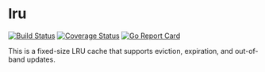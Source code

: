 # lru

[![Build Status](https://travis-ci.com/nathanjcochran/lru.svg?branch=master)](https://travis-ci.com/nathanjcochran/lru)
[![Coverage Status](https://coveralls.io/repos/github/nathanjcochran/lru/badge.svg?branch=master)](https://coveralls.io/github/nathanjcochran/lru?branch=master)
[![Go Report Card](https://goreportcard.com/badge/github.com/nathanjcochran/lru)](https://goreportcard.com/report/github.com/nathanjcochran/lru)

This is a fixed-size LRU cache that supports eviction, expiration, and
out-of-band updates.
